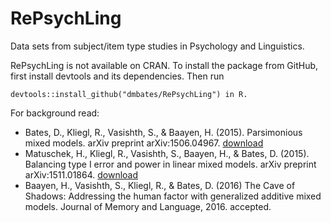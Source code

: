 # RePsychLing
Data sets from subject/item type studies in Psychology and Linguistics. 

RePsychLing is not available on CRAN. To install the package from GitHub, first install devtools and its dependencies. Then run 

	devtools::install_github("dmbates/RePsychLing") in R.

For background read:

   - Bates, D., Kliegl, R., Vasishth, S., & Baayen, H. (2015). Parsimonious mixed models. arXiv preprint arXiv:1506.04967. [download](https://arxiv.org/pdf/1506.04967.pdf)
   - Matuschek, H., Kliegl, R., Vasishth, S., Baayen, H., & Bates, D. (2015). Balancing type I error and power in linear mixed models. arXiv preprint arXiv:1511.01864. [download](https://arxiv.org/pdf/1511.01864.pdf)
   - Baayen, H., Vasishth, S., Kliegl, R., & Bates, D. (2016) The Cave of Shadows: Addressing the human factor with generalized additive mixed models. Journal of Memory and Language, 2016. accepted. 
